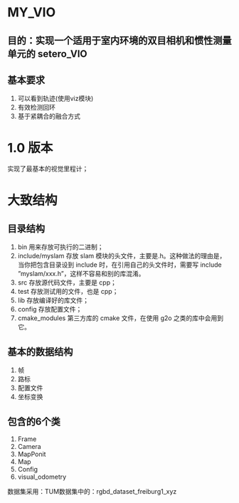 # MY_VIO
## 目的：实现一个适用于室内环境的双目相机和惯性测量单元的 setero_VIO

## 基本要求
1. 可以看到轨迹(使用viz模块)
2. 有效检测回环
3. 基于紧耦合的融合方式


# 1.0 版本
实现了最基本的视觉里程计；


# 大致结构
## 目录结构
1. bin 用来存放可执行的二进制；
2. include/myslam 存放 slam 模块的头文件，主要是.h。这种做法的理由是，当你把包含目录设到 include 时，在引用自己的头文件时，需要写 include ”myslam/xxx.h”，这样不容易和别的库混淆。
3. src 存放源代码文件，主要是 cpp；
4. test 存放测试用的文件，也是 cpp；
5. lib 存放编译好的库文件；
6. config 存放配置文件；
7. cmake_modules 第三方库的 cmake 文件，在使用 g2o 之类的库中会用到它。

## 基本的数据结构
1. 帧
2. 路标
3. 配置文件
4. 坐标变换

## 包含的6个类
1. Frame 
2. Camera
3. MapPonit
4. Map
5. Config
6. visual_odometry

数据集采用：TUM数据集中的：rgbd_dataset_freiburg1_xyz
